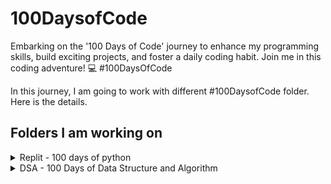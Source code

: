 # 100DaysofCode
Embarking on the '100 Days of Code' journey to enhance my programming skills, build exciting projects, and foster a daily coding habit. Join me in this coding adventure! 💻 #100DaysOfCode

In this journey, I am going to work with different #100DaysofCode folder. Here is the details.

## Folders I  am working on

<details>
<summary>Replit - 100 days of python</summary>
In this course, I will build games, apps, and websites by mastering Python programming. Start the course to build 100 projects. <br>
Link : https://replit.com/learn/100-days-of-python/

- [ ] Day 1 : Hello World <br>
- [ ] Day 2 : Input and Variables
- [ ] Day 3 : Concat...what?
- [ ] Day 4 : 'Print' in Color!
- [ ] Day 5 : If this...else that!
- [ ] Day 6 : What the elif is this?
- [ ] Day 7 : Nesting ~Dolls~ Code
- [ ] Day 8 : Affirmation Generator
- [ ] Day 9 : Casting Spells on Your Code
- [ ] Day 10 : Show Me the $$
    
</details>

<details>
<summary>DSA - 100 Days of Data Structure and Algorithm</summary>
I am going to learn/practice at least one question/topic daily of DSA using C++/Python Programming Language <br>

- [ ] Day 1 : Hello World <br>
</details>